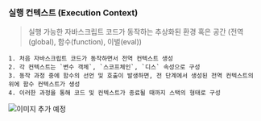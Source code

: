 ### 실행 컨텍스트 (Execution Context)

> 실행 가능한 자바스크립트 코드가 동작하는 추상화된 환경 혹은 공간 (전역(global), 함수(function), 이벌(eval))

```
1. 처음 자바스크립트 코드가 동작하면서 전역 컨텍스트 생성
2. 각 컨텍스트는 `변수 객체`, `스코프체인`, `디스` 속성으로 구성
3. 동작 과정 중에 함수의 선언 및 호출이 발생하면, 전 단계에서 생성된 전역 컨텍스트의 위에 함수 컨텍스트가 생성
4. 이러한 과정을 통해 코드 및 컨텍스트가 종료될 때까지 스택의 형태로 구성
```

![이미지 추가 예정]()
